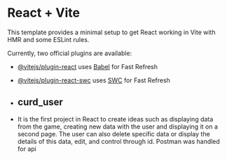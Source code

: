 # React + Vite

This template provides a minimal setup to get React working in Vite with HMR and some ESLint rules.

Currently, two official plugins are available:

- [@vitejs/plugin-react](https://github.com/vitejs/vite-plugin-react/blob/main/packages/plugin-react/README.md) uses [Babel](https://babeljs.io/) for Fast Refresh
- [@vitejs/plugin-react-swc](https://github.com/vitejs/vite-plugin-react-swc) uses [SWC](https://swc.rs/) for Fast Refresh

- ## curd_user
- It is the first project in React to create ideas such as displaying data from the game, creating new data with the user and displaying it on a second page. The user can also delete specific data or display the details of this data, edit, and control through id.
Postman was handled for api
